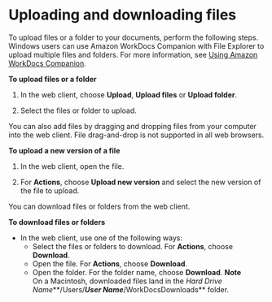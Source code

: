 # Uploading and downloading files<a name="client_add_files"></a>

To upload files or a folder to your documents, perform the following steps\. Windows users can use Amazon WorkDocs Companion with File Explorer to upload multiple files and folders\. For more information, see [Using Amazon WorkDocs Companion](companion.md)\.

**To upload files or a folder**

1. In the web client, choose **Upload**, **Upload files** or **Upload folder**\.

1. Select the files or folder to upload\.

You can also add files by dragging and dropping files from your computer into the web client\. File drag\-and\-drop is not supported in all web browsers\.

**To upload a new version of a file**

1. In the web client, open the file\.

1. For **Actions**, choose **Upload new version** and select the new version of the file to upload\.

You can download files or folders from the web client\. 

**To download files or folders**
+ In the web client, use one of the following ways:
  + Select the files or folders to download\. For **Actions**, choose **Download**\.
  + Open the file\. For **Actions**, choose **Download**\.
  + Open the folder\. For the folder name, choose **Download**\.
**Note**  
On a Macintosh, downloaded files land in the *Hard Drive Name***/Users/***User Name***/WorkDocsDownloads** folder\.